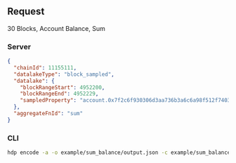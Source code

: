## Request

30 Blocks, Account Balance, Sum

### Server

```json
{
  "chainId": 11155111,
  "datalakeType": "block_sampled",
  "datalake": {
    "blockRangeStart": 4952200,
    "blockRangeEnd": 4952229,
    "sampledProperty": "account.0x7f2c6f930306d3aa736b3a6c6a98f512f74036d4.balance"
  },
  "aggregateFnId": "sum"
}
```

### CLI

```bash
hdp encode -a -o example/sum_balance/output.json -c example/sum_balance/input.json "sum" -b 4952200 4952229 "account.0x7f2c6f930306d3aa736b3a6c6a98f512f74036d4.balance" 1
```
